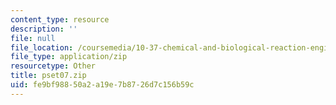 ```yaml
---
content_type: resource
description: ''
file: null
file_location: /coursemedia/10-37-chemical-and-biological-reaction-engineering-spring-2007/fe9bf98850a2a19e7b8726d7c156b59c_pset07.zip
file_type: application/zip
resourcetype: Other
title: pset07.zip
uid: fe9bf988-50a2-a19e-7b87-26d7c156b59c
---
```

